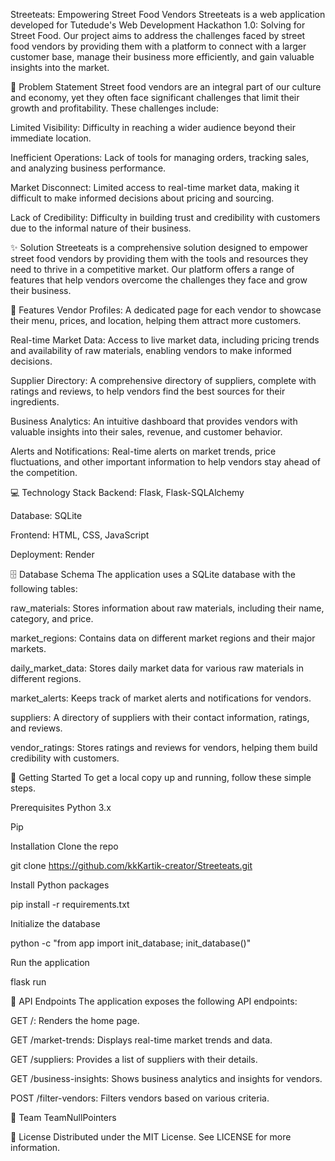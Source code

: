 Streeteats: Empowering Street Food Vendors
Streeteats is a web application developed for Tutedude's Web Development Hackathon 1.0: Solving for Street Food. Our project aims to address the challenges faced by street food vendors by providing them with a platform to connect with a larger customer base, manage their business more efficiently, and gain valuable insights into the market.

🚀 Problem Statement
Street food vendors are an integral part of our culture and economy, yet they often face significant challenges that limit their growth and profitability. These challenges include:

Limited Visibility: Difficulty in reaching a wider audience beyond their immediate location.

Inefficient Operations: Lack of tools for managing orders, tracking sales, and analyzing business performance.

Market Disconnect: Limited access to real-time market data, making it difficult to make informed decisions about pricing and sourcing.

Lack of Credibility: Difficulty in building trust and credibility with customers due to the informal nature of their business.

✨ Solution
Streeteats is a comprehensive solution designed to empower street food vendors by providing them with the tools and resources they need to thrive in a competitive market. Our platform offers a range of features that help vendors overcome the challenges they face and grow their business.

🌟 Features
Vendor Profiles: A dedicated page for each vendor to showcase their menu, prices, and location, helping them attract more customers.

Real-time Market Data: Access to live market data, including pricing trends and availability of raw materials, enabling vendors to make informed decisions.

Supplier Directory: A comprehensive directory of suppliers, complete with ratings and reviews, to help vendors find the best sources for their ingredients.

Business Analytics: An intuitive dashboard that provides vendors with valuable insights into their sales, revenue, and customer behavior.

Alerts and Notifications: Real-time alerts on market trends, price fluctuations, and other important information to help vendors stay ahead of the competition.

💻 Technology Stack
Backend: Flask, Flask-SQLAlchemy

Database: SQLite

Frontend: HTML, CSS, JavaScript

Deployment: Render

🗄️ Database Schema
The application uses a SQLite database with the following tables:

raw_materials: Stores information about raw materials, including their name, category, and price.

market_regions: Contains data on different market regions and their major markets.

daily_market_data: Stores daily market data for various raw materials in different regions.

market_alerts: Keeps track of market alerts and notifications for vendors.

suppliers: A directory of suppliers with their contact information, ratings, and reviews.

vendor_ratings: Stores ratings and reviews for vendors, helping them build credibility with customers.

🚀 Getting Started
To get a local copy up and running, follow these simple steps.

Prerequisites
Python 3.x

Pip

Installation
Clone the repo

git clone https://github.com/kkKartik-creator/Streeteats.git

Install Python packages

pip install -r requirements.txt

Initialize the database

python -c "from app import init_database; init_database()"

Run the application

flask run

📄 API Endpoints
The application exposes the following API endpoints:

GET /: Renders the home page.

GET /market-trends: Displays real-time market trends and data.

GET /suppliers: Provides a list of suppliers with their details.

GET /business-insights: Shows business analytics and insights for vendors.

POST /filter-vendors: Filters vendors based on various criteria.

👥 Team
TeamNullPointers

📄 License
Distributed under the MIT License. See LICENSE for more information.
